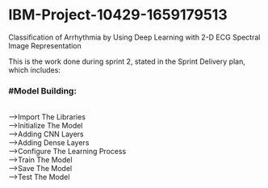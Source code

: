# IBM-Project-10429-1659179513
Classification of Arrhythmia by Using Deep Learning with 2-D ECG Spectral Image Representation

This is the work done during sprint 2, stated in the Sprint Delivery plan, which includes:

<b><h3>#Model Building:</h3></b><br>
   -->Import The Libraries<br>
   -->Initialize The Model<br>
   -->Adding CNN Layers<br>
   -->Adding Dense Layers<br>
   -->Configure The Learning Process<br>
   -->Train The Model<br>
   -->Save The Model<br>
   -->Test The Model<br>


